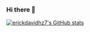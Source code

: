### Hi there 👋

<!--
**erickdavidhz7/erickdavidhz7** is a ✨ _special_ ✨ repository because its `README.md` (this file) appears on your GitHub profile.

Here are some ideas to get you started:

- 🔭 I’m currently working on ...
- 🌱 I’m currently learning ...
- 👯 I’m looking to collaborate on ...
- 🤔 I’m looking for help with ...
- 💬 Ask me about ...
- 📫 How to reach me: ...
- 😄 Pronouns: ...
- ⚡ Fun fact: ...
-->
[![erickdavidhz7's GitHub stats](https://github-readme-stats.vercel.app/api?username=erickdavidhz7)](https://github.com/erickdavidhz7/github-readme-stats)
